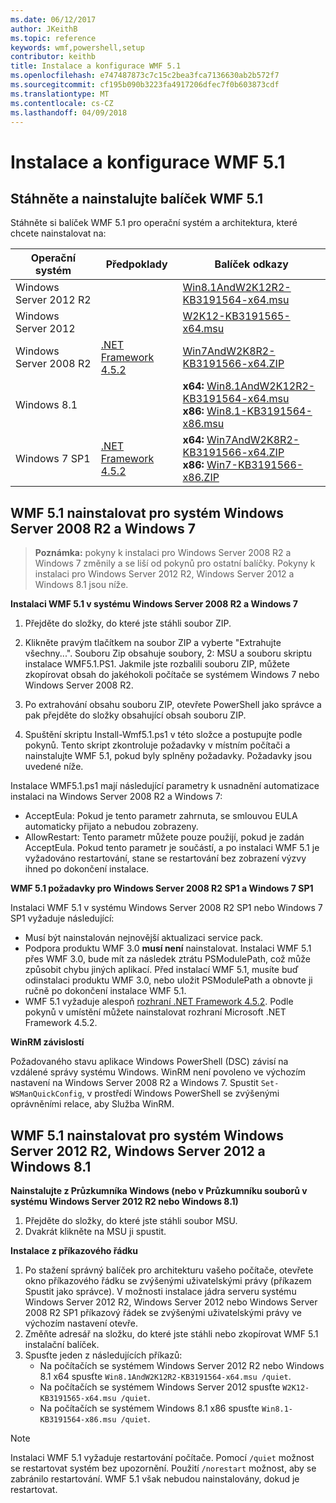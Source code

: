 ```yaml
---
ms.date: 06/12/2017
author: JKeithB
ms.topic: reference
keywords: wmf,powershell,setup
contributor: keithb
title: Instalace a konfigurace WMF 5.1
ms.openlocfilehash: e747487873c7c15c2bea3fca7136630ab2b572f7
ms.sourcegitcommit: cf195b090b3223fa4917206dfec7f0b603873cdf
ms.translationtype: MT
ms.contentlocale: cs-CZ
ms.lasthandoff: 04/09/2018
---
```

# <a name="install-and-configure-wmf-51"></a>Instalace a konfigurace WMF 5.1 #


## <a name="download-and-install-the-wmf-51-package"></a>Stáhněte a nainstalujte balíček WMF 5.1

Stáhněte si balíček WMF 5.1 pro operační systém a architektura, které chcete nainstalovat na:

| Operační systém       | Předpoklady           | Balíček odkazy                          |
|------------------------|-------------------------|----------------------------------------|
| Windows Server 2012 R2 |                         | [Win8.1AndW2K12R2-KB3191564-x64.msu][] |
| Windows Server 2012    |                         | [W2K12-KB3191565-x64.msu][]            |
| Windows Server 2008 R2 | [.NET Framework 4.5.2][]| [Win7AndW2K8R2-KB3191566-x64.ZIP][]    |
| Windows 8.1            |                         | **x64:** [Win8.1AndW2K12R2-KB3191564-x64.msu][]</br>**x86:** [Win8.1-KB3191564-x86.msu][] |
| Windows 7 SP1          | [.NET Framework 4.5.2][]| **x64:** [Win7AndW2K8R2-KB3191566-x64.ZIP][]</br>**x86:** [Win7-KB3191566-x86.ZIP][] |

[.NET Framework 4.5.2]: https://www.microsoft.com/download/details.aspx?id=42642
[W2K12-KB3191565-x64.msu]: https://go.microsoft.com/fwlink/?linkid=839513
[Win7-KB3191566-x86.ZIP]: https://go.microsoft.com/fwlink/?linkid=839522
[Win7AndW2K8R2-KB3191566-x64.ZIP]: https://go.microsoft.com/fwlink/?linkid=839523
[Win8.1-KB3191564-x86.msu]: https://go.microsoft.com/fwlink/?linkid=839521
[Win8.1AndW2K12R2-KB3191564-x64.msu]: https://go.microsoft.com/fwlink/?linkid=839516

## <a name="install-wmf-51-for-windows-server-2008-r2-and-windows-7"></a>WMF 5.1 nainstalovat pro systém Windows Server 2008 R2 a Windows 7

> **Poznámka:** pokyny k instalaci pro Windows Server 2008 R2 a Windows 7 změnily a se liší od pokynů pro ostatní balíčky. Pokyny k instalaci pro Windows Server 2012 R2, Windows Server 2012 a Windows 8.1 jsou níže.

**Instalaci WMF 5.1 v systému Windows Server 2008 R2 a Windows 7**

1. Přejděte do složky, do které jste stáhli soubor ZIP.

2. Klikněte pravým tlačítkem na soubor ZIP a vyberte "Extrahujte všechny...". Souboru Zip obsahuje soubory, 2: MSU a souboru skriptu instalace WMF5.1.PS1.
Jakmile jste rozbalili souboru ZIP, můžete zkopírovat obsah do jakéhokoli počítače se systémem Windows 7 nebo Windows Server 2008 R2.

3. Po extrahování obsahu souboru ZIP, otevřete PowerShell jako správce a pak přejděte do složky obsahující obsah souboru ZIP.

4. Spuštění skriptu Install-Wmf5.1.ps1 v této složce a postupujte podle pokynů. Tento skript zkontroluje požadavky v místním počítači a nainstalujte WMF 5.1, pokud byly splněny požadavky. Požadavky jsou uvedené níže.

Instalace WMF5.1.ps1 mají následující parametry k usnadnění automatizace instalaci na Windows Server 2008 R2 a Windows 7:

- AcceptEula: Pokud je tento parametr zahrnuta, se smlouvou EULA automaticky přijato a nebudou zobrazeny.
- AllowRestart: Tento parametr můžete pouze použijí, pokud je zadán AcceptEula. Pokud tento parametr je součástí, a po instalaci WMF 5.1 je vyžadováno restartování, stane se restartování bez zobrazení výzvy ihned po dokončení instalace.

**WMF 5.1 požadavky pro Windows Server 2008 R2 SP1 a Windows 7 SP1**

Instalaci WMF 5.1 v systému Windows Server 2008 R2 SP1 nebo Windows 7 SP1 vyžaduje následující:
- Musí být nainstalován nejnovější aktualizaci service pack.
- Podpora produktu WMF 3.0 **musí není** nainstalovat. Instalaci WMF 5.1 přes WMF 3.0, bude mít za následek ztrátu PSModulePath, což může způsobit chybu jiných aplikací. Před instalací WMF 5.1, musíte buď odinstalaci produktu WMF 3.0, nebo uložit PSModulePath a obnovte ji ručně po dokončení instalace WMF 5.1.
- WMF 5.1 vyžaduje alespoň [rozhraní .NET Framework 4.5.2](https://www.microsoft.com/en-ca/download/details.aspx?id=42642).
Podle pokynů v umístění můžete nainstalovat rozhraní Microsoft .NET Framework 4.5.2.

**WinRM závislostí**

Požadovaného stavu aplikace Windows PowerShell (DSC) závisí na vzdálené správy systému Windows.
WinRM není povoleno ve výchozím nastavení na Windows Server 2008 R2 a Windows 7.
Spustit `Set-WSManQuickConfig`, v prostředí Windows PowerShell se zvýšenými oprávněními relace, aby Služba WinRM.


## <a name="install-wmf-51-for-windows-server-2012-r2-windows-server-2012-and-windows-81"></a>WMF 5.1 nainstalovat pro systém Windows Server 2012 R2, Windows Server 2012 a Windows 8.1
**Nainstalujte z Průzkumníka Windows (nebo v Průzkumníku souborů v systému Windows Server 2012 R2 nebo Windows 8.1)**

1. Přejděte do složky, do které jste stáhli soubor MSU.
2. Dvakrát klikněte na MSU ji spustit.

**Instalace z příkazového řádku**

1. Po stažení správný balíček pro architekturu vašeho počítače, otevřete okno příkazového řádku se zvýšenými uživatelskými právy (příkazem Spustit jako správce). V možnosti instalace jádra serveru systému Windows Server 2012 R2, Windows Server 2012 nebo Windows Server 2008 R2 SP1 příkazový řádek se zvýšenými uživatelskými právy ve výchozím nastavení otevře.
2. Změňte adresář na složku, do které jste stáhli nebo zkopírovat WMF 5.1 instalační balíček.
3. Spusťte jeden z následujících příkazů:
   - Na počítačích se systémem Windows Server 2012 R2 nebo Windows 8.1 x64 spusťte `Win8.1AndW2K12R2-KB3191564-x64.msu /quiet`.
   - Na počítačích se systémem Windows Server 2012 spusťte `W2K12-KB3191565-x64.msu /quiet`.
   - Na počítačích se systémem Windows 8.1 x86 spusťte `Win8.1-KB3191564-x86.msu /quiet`.

> [!NOTE]
> Instalaci WMF 5.1 vyžaduje restartování počítače. Pomocí `/quiet` možnost se restartovat systém bez upozornění.
> Použití `/norestart` možnost, aby se zabránilo restartování. WMF 5.1 však nebudou nainstalovány, dokud je restartovat.